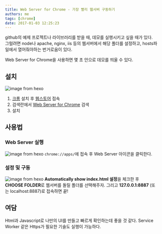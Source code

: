 ```yaml
---
title: Web Server for Chrome - 가장 빨리 웹서버 구동하기
authors: me
tags: [chrome]
date: 2017-01-03 12:25:23
---
```


github의 예제 프로젝트나 라이브러리를 받을 때, 데모를 실행시키고 싶을 때가 있다.
그럴려면 node나 apache, nginx, iis 등의 웹서버에서 해당 폴더를 설정하고, hosts파일에서 열어줘야하는 번거로움이 있다.

Web Server for Chrome을 사용하면 몇 초 안으로 데모를 띄울 수 있다.

## 설치

![image from hexo](https://i.imgur.com/kicCaPZ.png)

1. [크롬](https://www.google.co.kr/chrome/browser/desktop/) 설치 후 [웹스토어](https://chrome.google.com/webstore/category/extensions) 접속
2. 검색란에서 [Web Server for Chrome](https://chrome.google.com/webstore/detail/web-server-for-chrome/ofhbbkphhbklhfoeikjpcbhemlocgigb) 검색
3. 설치

## 사용법

### Web Server 실행

![image from hexo](https://i.imgur.com/NEJhjLE.png)
`chrome://apps/`에 접속 후 Web Server 아이콘을 클릭한다.

### 설정 및 구동

![image from hexo](https://i.imgur.com/ncN1klT.png)
**Automatically show index.html 설정**을 체크한 후 **CHOOSE FOLDER**로 웹서버를 돌릴 폴더를 선택해주자.
그리고 **127.0.0.1:8887** (또는 localhost:8887)로 접속하면 끝!

## 여담

Html과 Javascript로 나만의 UI를 만들고 빠르게 확인하는데 좋을 것 같다.
Service Worker 같은 Https가 필요한 기술도 실행이 가능하다.
